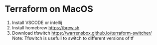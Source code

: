 # Terraform on MacOS

1) Install VSCODE or intellij
2) Install homebrew https://brew.sh
3) Download tfswitch https://warrensbox.github.io/terraform-switcher/
Note: Tfswitch is usefull to switch to different versions of tf

